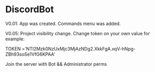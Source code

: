 # DiscordBot

V0.01:
App was created.
Commands menu was added.

V0.05:
Project visibility change.
Change token on your own value for example:

TOKEN ='NTI2Mzk0NzUxMjc3MjAzNDg2.XkkFgA.xqV-hNpg-ZBh93soSe1VfG6KPAA'

Join the server with Bot && Administrator perms
